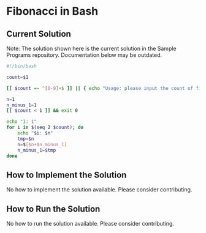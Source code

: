 # Fibonacci in Bash

## Current Solution

Note: The solution shown here is the current solution in the Sample Programs repository. Documentation below may be outdated.

```Bash
#!/bin/bash

count=$1

[[ $count =~ ^[0-9]+$ ]] || { echo "Usage: please input the count of fibonacci numbers to output"; exit 1; }

n=1
n_minus_1=1
[[ $count < 1 ]] && exit 0

echo "1: 1"
for i in $(seq 2 $count); do
    echo "$i: $n"
    tmp=$n
    n=$[$n+$n_minus_1]
    n_minus_1=$tmp
done

```

## How to Implement the Solution

No how to implement the solution available. Please consider contributing.

## How to Run the Solution

No how to run the solution available. Please consider contributing.